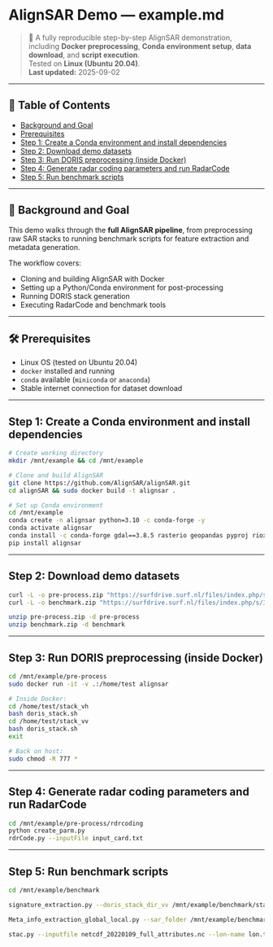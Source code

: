 # AlignSAR Demo — example.md

> 🚀 A fully reproducible step-by-step AlignSAR demonstration, including **Docker preprocessing**, **Conda environment setup**, **data download**, and **script execution**.  
> Tested on **Linux (Ubuntu 20.04)**.  
> **Last updated:** 2025-09-02

---

## 🧭 Table of Contents

- [Background and Goal](#background-and-goal)  
- [Prerequisites](#prerequisites)  
- [Step 1: Create a Conda environment and install dependencies](#step-1-create-a-conda-environment-and-install-dependencies)  
- [Step 2: Download demo datasets](#step-2-download-demo-datasets)  
- [Step 3: Run DORIS preprocessing (inside Docker)](#step-3-run-doris-preprocessing-inside-docker)  
- [Step 4: Generate radar coding parameters and run RadarCode](#step-4-generate-radar-coding-parameters-and-run-radarcode)  
- [Step 5: Run benchmark scripts](#step-5-run-benchmark-scripts)  

---

<a id="background-and-goal"></a>
## 📌 Background and Goal

This demo walks through the **full AlignSAR pipeline**, from preprocessing raw SAR stacks to running benchmark scripts for feature extraction and metadata generation.  

The workflow covers:
- Cloning and building AlignSAR with Docker
- Setting up a Python/Conda environment for post-processing
- Running DORIS stack generation
- Executing RadarCode and benchmark tools

---

<a id="prerequisites"></a>
## 🛠 Prerequisites

- Linux OS (tested on Ubuntu 20.04)
- `docker` installed and running
- `conda` available (`miniconda` or `anaconda`)
- Stable internet connection for dataset download

---

<a id="step-1-create-a-conda-environment-and-install-dependencies"></a>
## Step 1: Create a Conda environment and install dependencies

```bash
# Create working directory
mkdir /mnt/example && cd /mnt/example

# Clone and build AlignSAR
git clone https://github.com/AlignSAR/alignSAR.git
cd alignSAR && sudo docker build -t alignsar .

# Set up Conda environment
cd /mnt/example
conda create -n alignsar python=3.10 -c conda-forge -y
conda activate alignsar
conda install -c conda-forge gdal==3.8.5 rasterio geopandas pyproj rioxarray -y
pip install alignsar

```

---

<a id="step-2-download-demo-datasets"></a>
## Step 2: Download demo datasets

```bash
curl -L -o pre-process.zip "https://surfdrive.surf.nl/files/index.php/s/D9P5vuiIQbT5deZ/download"
curl -L -o benchmark.zip "https://surfdrive.surf.nl/files/index.php/s/3J1f2m1nT4vG3eE/download"

unzip pre-process.zip -d pre-process
unzip benchmark.zip -d benchmark
```

---

<a id="step-3-run-doris-preprocessing-inside-docker"></a>
## Step 3: Run DORIS preprocessing (inside Docker)

```bash
cd /mnt/example/pre-process
sudo docker run -it -v .:/home/test alignsar

# Inside Docker:
cd /home/test/stack_vh
bash doris_stack.sh
cd /home/test/stack_vv
bash doris_stack.sh
exit

# Back on host:
sudo chmod -R 777 *
```

---

<a id="step-4-generate-radar-coding-parameters-and-run-radarcode"></a>
## Step 4: Generate radar coding parameters and run RadarCode

```bash
cd /mnt/example/pre-process/rdrcoding
python create_parm.py
rdrCode.py --inputFile input_card.txt
```

---

<a id="step-5-run-benchmark-scripts"></a>
## Step 5: Run benchmark scripts

```bash
cd /mnt/example/benchmark

signature_extraction.py --doris_stack_dir_vv /mnt/example/benchmark/stack_vv --doris_stack_dir_vh /mnt/example/benchmark/stack_vh --master_date 20220214 --crop_first_line 500 --crop_last_line 1440 --crop_first_pixel 16000 --crop_last_pixel 18350 --lines_full 2842 --pixels_full 22551 --netcdf_lines 2350 --netcdf_pixels 940 --lam_file /mnt/example/benchmark/stack_vv/lam.raw --phi_file /mnt/example/benchmark/stack_vv/phi.raw --sar_folder_path /mnt/example/benchmark/unzipped_SAR_data --max_images 30

Meta_info_extraction_global_local.py --sar_folder /mnt/example/benchmark/unzipped_SAR_data/ --folder_num 0 --xml_num 0 --lon_max 6.6342616 --lon_min 6.4574795 --lat_max 53.12726 --lat_min 53.12726 --master_date 20220214 --crp_list '[500, 1440, 16000, 18350]'

stac.py --inputfile netcdf_20220109_full_attributes.nc --lon-name lon.tif --lat-name lat.tif --num-x 10 --num-y 10
```
